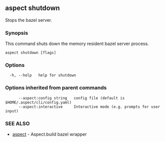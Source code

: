 ## aspect shutdown

Stops the bazel server.

### Synopsis

This command shuts down the memory resident bazel server process.

```
aspect shutdown [flags]
```

### Options

```
  -h, --help   help for shutdown
```

### Options inherited from parent commands

```
      --aspect:config string   config file (default is $HOME/.aspect/cli/config.yaml)
      --aspect:interactive     Interactive mode (e.g. prompts for user input)
```

### SEE ALSO

* [aspect](aspect.md)	 - Aspect.build bazel wrapper

